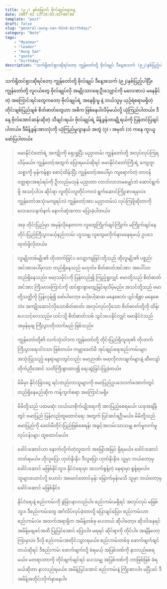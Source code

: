```yaml
---
title: (၉၂) နှစ်မြောက် ဗိုလ်ချုပ်မွေးနေ့
date: 2007-02-13T20:03:02+00:00  
template: "post"  
draft: false  
slug: "general-aung-san-92nd-birthday/"
category: "Note"
tags:
    - "Myanmar"
    - "leader"
    - "Aung San"
    - "quote"
    - "birthday"
description: "သက်ရှိထင်ရှားဆိုရင်တော့ ကျွန်တော်တို့ ဗိုလ်ချုပ် ဒီနေ့အသက် (၉၂)နှစ်ပြည့်ပါပြီ။ ကျွန်တော်တို့ လူငယ်တွေ ဗိုလ်ချုပ်လို အမျိုးသားရေးဦးသျှောင်ကို မလေးစားပဲ မနေနိုင်တဲ့ အကြောင်းရင်းတွေကတော့ ဗိုလ်ချုပ်ရဲ့ အနေရိုးမှု နဲ့ ဘယ်သူမှ ယှဉ်ရဲစရာမရှိတဲ့ တိုင်းချစ်ပြည်ချစ် စိတ်ဓာတ်တွေဟာ အဓိက ဖြစ်နေပါလိမ့်မယ်လို့ ယုံကြည်ပါတယ်။"
---
```

သက်ရှိထင်ရှားဆိုရင်တော့ ကျွန်တော်တို့ ဗိုလ်ချုပ် ဒီနေ့အသက် (၉၂)နှစ်ပြည့်ပါပြီ။ ကျွန်တော်တို့ လူငယ်တွေ ဗိုလ်ချုပ်လို အမျိုးသားရေးဦးသျှောင်ကို မလေးစားပဲ မနေနိုင်တဲ့ အကြောင်းရင်းတွေကတော့ ဗိုလ်ချုပ်ရဲ့ အနေရိုးမှု နဲ့ ဘယ်သူမှ ယှဉ်ရဲစရာမရှိတဲ့ တိုင်းချစ်ပြည်ချစ် စိတ်ဓာတ်တွေဟာ အဓိက ဖြစ်နေပါလိမ့်မယ်လို့ ယုံကြည်ပါတယ်။ ဒီနေ့ ဗိုလ်အောင်ဆန်းဆိုတဲ့ သီချင်းရယ်၊ ဗိုလ်ချုပ်ရဲ့ မိန့်ခွန်းတချို့ရယ်ကို ပြန်တင်ပြချင်ပါတယ်။ ဒီမိန့်ခွန်းအားလုံးကို ယုံကြည်မှုဂျာနယ် အတွဲ (၇) ၊ အမှတ် (၁) ကနေ ကူးယူဖော်ပြပါတယ်။
  

> ဗမာနိုင်ငံတော်ရဲ့ အကျိုးကို ရှေးရှုပြီး မညှာတမ်း ကျွန်တော်တို့ အလုပ်လုပ်ကြရလိမ့်မယ်။ ကျွန်တော့်အတွက် ပြောရမယ်ဆိုရင် ဗမာနိုင်ငံတော်ကြီးရဲ့ ကျေးဇူးသစ္စာကို မှန်ကန်စွာ စောင့်ထိန်းပြီး ကျွန်တော့်အပေါ်မှာ ကျရောက်တဲ့ တာဝန်ဝတ္တရားအရပ်ရပ်ကို ဦးလည်မသုန် မညှာတာ လာဘ်လာဘမမျှော်ဘဲ ဆောင်ရွက်ဖို့ အသင့်ပါပဲ။ ဆိုင်ရာ လူတိုင်းလူတိုင်းကလဲ ရွက်ဆောင်ကြိုးစားရမှာပဲ။ ကျွန်တော်အသုံးမကျရင်လဲ ကျွန်တော့်အား မညှာတမ်းပဲ လုပ်ကြဖို့ဆိုတာကို လေးလေးနက်နက် နောက်ဆုံးစကား ပြောခဲ့ပါတယ်။

> အခု တိုင်းပြည်မှာ အမှန်လိုနေတာက လူတွေကြိုက်ချင်ကြိုက်၊ မကြိုက်ချင်နေ တိုင်းပြည်ကြီးပွားမယ့်နည်းလမ်း ဟူသမျှ လူတွေမလိုက်နာမနေရမယ့် ဥပဒေ ထုတ်ဖို့လိုတယ်။

> လူမျိုးတစ်မျိုး၏ တိုးတက်ခြင်း၊ လျော့ကျခြင်းတို့သည် ထိုလူမျိုး၏ ပစ္စည်းအင်အားပေါ်မှာသာ တည်ရှိနေသည် မဟုတ်။ စိတ်ဓာတ်အင်အား အပေါ်သာ တည်ရှိနေသည်။ ဗမာ့သမိုင်းကို ပြန်လည်၍ ကြည့်ရှုလျှင် ဗမာတို့သည် စိတ်ဓာတ်အင်အား ကြီးမားကြောင်းကို ထင်ရှားစွာတွေ့မြင်ရလိမ့်မည်။ အသင်တို့သည် ဗမာတို့သတ္တိကို ပြန်လှန်၍ ဖော်ပါလော့။ ပေါ့ပေါ့ဆဆ မနေစေဘဲ၊ ပျင်းရိစွာ မနေစေဘဲ။ အကျိုးဆောင်လိုသောစိတ်ဓာတ်၊ အလုပ်လုပ်လိုသော စိတ်ဓာတ်တို့ကို ထိန်းပေးသင့်လေသည်။ ယင်းသို့ စိတ်ဓာတ်သစ် သွင်းပေးနိုင်လျှင် ဗမာနိုင်ငံသည် အမှန်မုချ ကြီးပွားတိုးတက်မည် ဖြစ်သည်။

> ကျွန်တော်တို့၏ လက်သုံးဝါဒက ကျွန်တော်တို့ တိုင်းပြည်ရှိလူထု၏ တိုးတက်ကြီးပွားရေးဝါဒသာ ဖြစ်တယ်။ ကမ္ဘာ့ခေတ်မီ အုပ်ချုပ်ရေးစည်းကမ်းများ အသုံးပြုသည့် နေရာများတွင်လည်း ဗမာ့ဉာဏ်၊ ဗမာ့လိုလားချက်များနဲ့ ဆီလျော်တိုက်ညီအောင် သတိကြီးစွာထား၍ ရေးဆွဲခြင်းပြုခဲ့တယ်။

> မိမိမှာ နိုင်ငံခြားငွေ ရင်းတည်လာသူများကို ဗမာပြည်ဥပဒေလက်အောက်တွင် တည်ရှိနေမည်ဆိုက ကန့်ကွက်စရာ အကြောင်းမရှိ။

> မိမိတို့သည် ပထမဆုံး လယ်ယာစိုက်ပျိုးရေးကို အားပြည့်စေရမယ်၊ ယခုအချိန်တွင် ဗမာပြည် ပြန်လည်ထူထောင်ရေး အတွက် ပြင်ဆင်ရဦးမယ်။ မိမိတို့သည် ဗမာပြည်ကို ခေတ်မီတိုင်းပြည်ဖြစ်စေရန်၊ အခွင့်အလမ်းသာသမျှ စက်မှုလက်မှုလုပ်ငန်းများ ထူထောင်မယ်။

> ခေါင်းဆောင်ဟာ နောက်လိုက်တဲ့လူထက် အမြော်အမြင် ရှိရမယ်။ ခေါင်းဆောင်တတ်ရမယ်။ ဟိုလူပြော ဟုတ်နိုးနိုး၊ ဒီလူပြော ဟုတ်နိုးနိုး။ သူ့မှာ ဘယ်တော့မှ ခေါင်းဆောင် မဖြစ်နိုင်ဘူး။ နိုင်ငံရေးမှာ အသက်စွန့်တဲ့ နေရာမှာ စွန့်ရမယ်။ သူများယောင်လို့ ယောင်၊ အမောင်တောင်မှန်း မြောက်မှန်းမသိ သူမှာ ဘယ်တော့မှ ခေါင်းဆောင် မဖြစ်နိုင်။

> နိုင်ငံရေးနဲ့ စည်းကမ်းကို ခွဲခြားနားလည်ပါ။ စည်းကမ်းမရှိရင် အလုပ်လုပ် မဖြစ်ဘူး။ ဒီစည်းကမ်းတွေ အင်္ဂလိပ်လုပ်ခဲ့တာလို့ ပြောချင်ပြော၊ စည်းကမ်းဟာ စည်းကမ်းပဲ။ အထက်အရာရှိက အမိန့်တစ်ခု ပေးတယ် ဆိုပါတော့။ ဆိုးဝါးနေရင် အမိန့်မချခင်အထိ ပြုပြင်အောင် ပြောပါ။ မရရင် ဆိုင်ရာကို တိုင်ပါ။ အချိန်တော့ ကြာမှာပဲ။ ဒီလို စည်းကမ်းအတိုင်းသွားရမယ်။ စည်းကမ်းတစ်ခု ဖောက်ဖျက်ချင်တယ်ဆိုရင် ဒီစည်းကမ်း ဖောက်ဖျက်လို့ ခံရမယ့် အပြစ်ဒဏ်ကို နားလည်စေရမယ်။ မတရားတာကို တိုင်ဖျက်ချင်ရင် ပေးသမျှ အပြစ်ဒဏ်ကို ဘာဖြစ်ဖြစ် ခံရမယ်ဆိုတာ နားလည်ရမယ်။ အမိန့်ပြင်အောင် စည်းကမ်းနဲ့ ကြိုးစားပါ။ မပြီးခင် ဒီအမိန့်အတိုင်းလိုက်နာနေပါ။